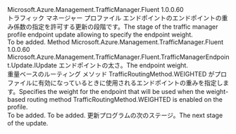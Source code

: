 <Type Name="IWithRoutingWeight" FullName="Microsoft.Azure.Management.TrafficManager.Fluent.TrafficManagerEndpoint.Update.IWithRoutingWeight">
  <TypeSignature Language="C#" Value="public interface IWithRoutingWeight" />
  <TypeSignature Language="ILAsm" Value=".class public interface auto ansi abstract IWithRoutingWeight" />
  <TypeSignature Language="DocId" Value="T:Microsoft.Azure.Management.TrafficManager.Fluent.TrafficManagerEndpoint.Update.IWithRoutingWeight" />
  <TypeSignature Language="VB.NET" Value="Public Interface IWithRoutingWeight" />
  <TypeSignature Language="F#" Value="type IWithRoutingWeight = interface" />
  <AssemblyInfo>
    <AssemblyName>Microsoft.Azure.Management.TrafficManager.Fluent</AssemblyName>
    <AssemblyVersion>1.0.0.60</AssemblyVersion>
  </AssemblyInfo>
  <Interfaces />
  <Docs>
    <summary>
            <span data-ttu-id="4f769-101">トラフィック マネージャー プロファイル エンドポイントのエンドポイントの重み係数の指定を許可する更新の段階です。</span><span class="sxs-lookup"><span data-stu-id="4f769-101">The stage of the traffic manager profile endpoint update allowing to specify the endpoint weight.</span></span>
            </summary>
    <remarks>To be added.</remarks>
  </Docs>
  <Members>
    <Member MemberName="WithRoutingWeight">
      <MemberSignature Language="C#" Value="public Microsoft.Azure.Management.TrafficManager.Fluent.TrafficManagerEndpoint.Update.IUpdate WithRoutingWeight (int weight);" />
      <MemberSignature Language="ILAsm" Value=".method public hidebysig newslot virtual instance class Microsoft.Azure.Management.TrafficManager.Fluent.TrafficManagerEndpoint.Update.IUpdate WithRoutingWeight(int32 weight) cil managed" />
      <MemberSignature Language="DocId" Value="M:Microsoft.Azure.Management.TrafficManager.Fluent.TrafficManagerEndpoint.Update.IWithRoutingWeight.WithRoutingWeight(System.Int32)" />
      <MemberSignature Language="VB.NET" Value="Public Function WithRoutingWeight (weight As Integer) As IUpdate" />
      <MemberSignature Language="F#" Value="abstract member WithRoutingWeight : int -&gt; Microsoft.Azure.Management.TrafficManager.Fluent.TrafficManagerEndpoint.Update.IUpdate" Usage="iWithRoutingWeight.WithRoutingWeight weight" />
      <MemberType>Method</MemberType>
      <AssemblyInfo>
        <AssemblyName>Microsoft.Azure.Management.TrafficManager.Fluent</AssemblyName>
        <AssemblyVersion>1.0.0.60</AssemblyVersion>
      </AssemblyInfo>
      <ReturnValue>
        <ReturnType>Microsoft.Azure.Management.TrafficManager.Fluent.TrafficManagerEndpoint.Update.IUpdate</ReturnType>
      </ReturnValue>
      <Parameters>
        <Parameter Name="weight" Type="System.Int32" />
      </Parameters>
      <Docs>
        <param name="weight"><span data-ttu-id="4f769-102">エンドポイントの太さ。</span><span class="sxs-lookup"><span data-stu-id="4f769-102">The endpoint weight.</span></span></param>
        <summary>
            <span data-ttu-id="4f769-103">重量ベースのルーティング メソッド TrafficRoutingMethod.WEIGHTED がプロファイルに有効になっているときに使用されるエンドポイントの重みを指定します。</span><span class="sxs-lookup"><span data-stu-id="4f769-103">Specifies the weight for the endpoint that will be used when the weight-based routing method TrafficRoutingMethod.WEIGHTED is enabled on the profile.</span></span>
            </summary>
        <returns>To be added.</returns>
        <remarks>To be added.</remarks>
        <return><span data-ttu-id="4f769-104">更新プログラムの次のステージ。</span><span class="sxs-lookup"><span data-stu-id="4f769-104">The next stage of the update.</span></span></return>
      </Docs>
    </Member>
  </Members>
</Type>